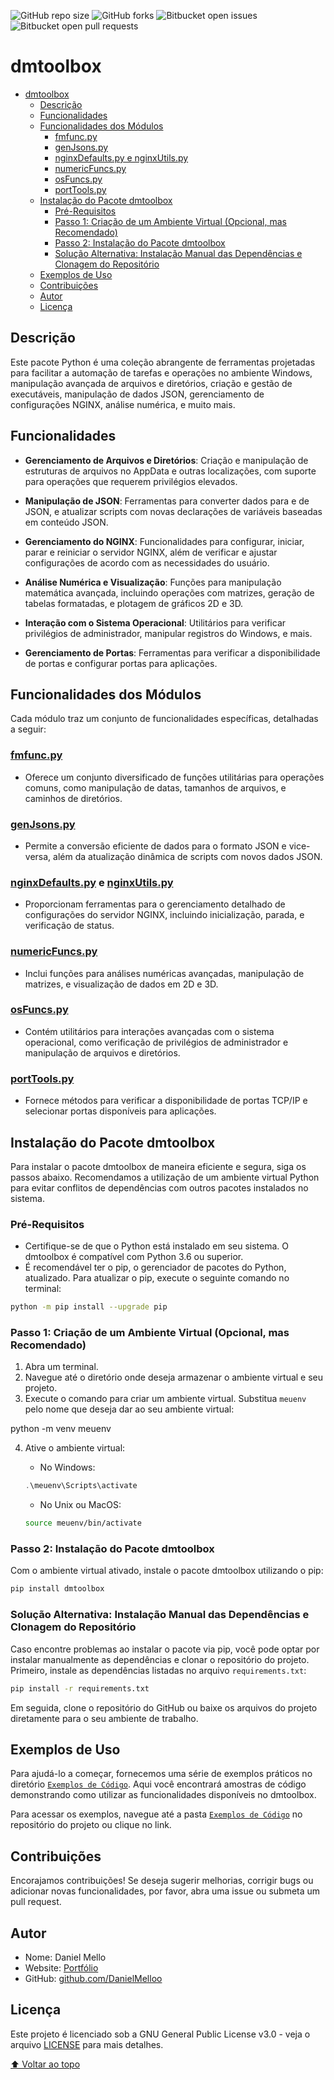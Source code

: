 ![GitHub repo size](https://img.shields.io/github/repo-size/DanielMelloo/dmtoolbox?style=for-the-badge)
![GitHub forks](https://img.shields.io/github/forks/DanielMelloo/dmtoolbox?style=for-the-badge)
![Bitbucket open issues ](https://img.shields.io/bitbucket/issues/DanielMelloo/dmtoolbox?style=for-the-badge)
![Bitbucket open pull requests ](https://img.shields.io/bitbucket/pr/DanielMelloo/dmtoolbox?style=for-the-badge)  


# dmtoolbox


- [dmtoolbox](#dmtoolbox)
  - [Descrição](#descrição)
  - [Funcionalidades](#funcionalidades)
  - [Funcionalidades dos Módulos](#funcionalidades-dos-módulos)
    - [fmfunc.py](#fmfuncpy)
    - [genJsons.py](#genjsonspy)
    - [nginxDefaults.py  e nginxUtils.py](#nginxdefaultspy--e-nginxutilspy)
    - [numericFuncs.py](#numericfuncspy)
    - [osFuncs.py](#osfuncspy)
    - [portTools.py](#porttoolspy)
  - [Instalação do Pacote dmtoolbox](#instalação-do-pacote-dmtoolbox)
    - [Pré-Requisitos](#pré-requisitos)
    - [Passo 1: Criação de um Ambiente Virtual (Opcional, mas Recomendado)](#passo-1-criação-de-um-ambiente-virtual-opcional-mas-recomendado)
    - [Passo 2: Instalação do Pacote dmtoolbox](#passo-2-instalação-do-pacote-dmtoolbox)
    - [Solução Alternativa: Instalação Manual das Dependências e Clonagem do Repositório](#solução-alternativa-instalação-manual-das-dependências-e-clonagem-do-repositório)
  - [Exemplos de Uso](#exemplos-de-uso)
  - [Contribuições](#contribuições)
  - [Autor](#autor)
  - [Licença](#licença)



## Descrição
Este pacote Python é uma coleção abrangente de ferramentas projetadas para facilitar a automação de tarefas e operações no ambiente Windows, manipulação avançada de arquivos e diretórios, criação e gestão de executáveis, manipulação de dados JSON, gerenciamento de configurações NGINX, análise numérica, e muito mais.


## Funcionalidades
- **Gerenciamento de Arquivos e Diretórios**: Criação e manipulação de estruturas de arquivos no AppData e outras localizações, com suporte para operações que requerem privilégios elevados.

- **Manipulação de JSON**: Ferramentas para converter dados para e de JSON, e atualizar scripts com novas declarações de variáveis baseadas em conteúdo JSON.
- **Gerenciamento do NGINX**: Funcionalidades para configurar, iniciar, parar e reiniciar o servidor NGINX, além de verificar e ajustar configurações de acordo com as necessidades do usuário.
- **Análise Numérica e Visualização**: Funções para manipulação matemática avançada, incluindo operações com matrizes, geração de tabelas formatadas, e plotagem de gráficos 2D e 3D.
- **Interação com o Sistema Operacional**: Utilitários para verificar privilégios de administrador, manipular registros do Windows, e mais.
- **Gerenciamento de Portas**: Ferramentas para verificar a disponibilidade de portas e configurar portas para aplicações.



## Funcionalidades dos Módulos
Cada módulo traz um conjunto de funcionalidades específicas, detalhadas a seguir:


### [fmfunc.py](https://github.com/DanielMelloo/dmtoolbox/blob/main/dmtoolbox/dmfunc.py)
- Oferece um conjunto diversificado de funções utilitárias para operações comuns, como manipulação de datas, tamanhos de arquivos, e caminhos de diretórios.

### [genJsons.py](https://github.com/DanielMelloo/dmtoolbox/blob/main/dmtoolbox/genJsons.py)
- Permite a conversão eficiente de dados para o formato JSON e vice-versa, além da atualização dinâmica de scripts com novos dados JSON.

### [nginxDefaults.py](https://github.com/DanielMelloo/dmtoolbox/blob/main/dmtoolbox/nginxDefaults.py)  e [nginxUtils.py](https://github.com/DanielMelloo/dmtoolbox/blob/main/dmtoolbox/nnginxUtils.py) 
- Proporcionam ferramentas para o gerenciamento detalhado de configurações do servidor NGINX, incluindo inicialização, parada, e verificação de status.

### [numericFuncs.py](https://github.com/DanielMelloo/dmtoolbox/blob/main/dmtoolbox/numericFuncs.py)
- Inclui funções para análises numéricas avançadas, manipulação de matrizes, e visualização de dados em 2D e 3D.

### [osFuncs.py](https://github.com/DanielMelloo/dmtoolbox/blob/main/dmtoolbox/osFuncs.py)
- Contém utilitários para interações avançadas com o sistema operacional, como verificação de privilégios de administrador e manipulação de arquivos e diretórios.

### [portTools.py](https://github.com/DanielMelloo/dmtoolbox/blob/main/dmtoolbox/portTools.py)
- Fornece métodos para verificar a disponibilidade de portas TCP/IP e selecionar portas disponíveis para aplicações.



## Instalação do Pacote dmtoolbox

Para instalar o pacote dmtoolbox de maneira eficiente e segura, siga os passos abaixo. Recomendamos a utilização de um ambiente virtual Python para evitar conflitos de dependências com outros pacotes instalados no sistema.

### Pré-Requisitos

- Certifique-se de que o Python está instalado em seu sistema. O dmtoolbox é compatível com Python 3.6 ou superior.
- É recomendável ter o pip, o gerenciador de pacotes do Python, atualizado. Para atualizar o pip, execute o seguinte comando no terminal:
```bash
python -m pip install --upgrade pip
```

### Passo 1: Criação de um Ambiente Virtual (Opcional, mas Recomendado)

1. Abra um terminal.
2. Navegue até o diretório onde deseja armazenar o ambiente virtual e seu projeto.
3. Execute o comando para criar um ambiente virtual. Substitua `meuenv` pelo nome que deseja dar ao seu ambiente virtual:

python -m venv meuenv

4. Ative o ambiente virtual:

   - No Windows:
    ```powershell
    .\meuenv\Scripts\activate
    ```

    - No Unix ou MacOS:
    ```bash
    source meuenv/bin/activate
    ```

### Passo 2: Instalação do Pacote dmtoolbox

Com o ambiente virtual ativado, instale o pacote dmtoolbox utilizando o pip:
```bash
pip install dmtoolbox
```

### Solução Alternativa: Instalação Manual das Dependências e Clonagem do Repositório

Caso encontre problemas ao instalar o pacote via pip, você pode optar por instalar manualmente as dependências e clonar o repositório do projeto. Primeiro, instale as dependências listadas no arquivo `requirements.txt`:
```bash
pip install -r requirements.txt
```

Em seguida, clone o repositório do GitHub ou baixe os arquivos do projeto diretamente para o seu ambiente de trabalho.


## Exemplos de Uso

Para ajudá-lo a começar, fornecemos uma série de exemplos práticos no diretório [`Exemplos de Código`](https://github.com/DanielMelloo/dmtoolbox/tree/main/Exemplos%20de%20Código). Aqui você encontrará amostras de código demonstrando como utilizar as funcionalidades disponíveis no dmtoolbox.

Para acessar os exemplos, navegue até a pasta [`Exemplos de Código`](https://github.com/DanielMelloo/dmtoolbox/tree/main/Exemplos%20de%20Código) no repositório do projeto ou clique no link.


## Contribuições
Encorajamos contribuições! Se deseja sugerir melhorias, corrigir bugs ou adicionar novas funcionalidades, por favor, abra uma issue ou submeta um pull request.


## Autor

- Nome: Daniel Mello
- Website: [Portfólio](https://www.danielmello.tech)
- GitHub: [github.com/DanielMelloo](https://github.com/DanielMelloo)


## Licença
Este projeto é licenciado sob a GNU General Public License v3.0 - veja o arquivo [LICENSE](LICENSE) para mais detalhes.


[⬆ Voltar ao topo](#dmtoolbox)